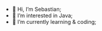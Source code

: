 - 👋 Hi, I’m Sebastian;
- 👀 I’m interested in Java;
- 🌱 I’m currently learning & coding; 
<!---
MateCosido/MateCosido is a ✨ special ✨ repository because its `README.md` (this file) appears on your GitHub profile.
You can click the Preview link to take a look at your changes.
--->
